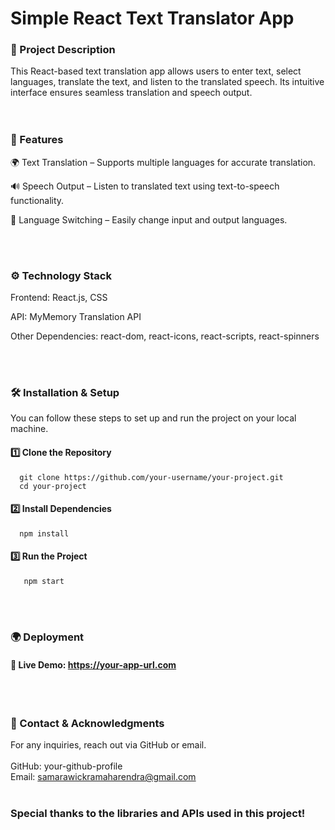 # Simple React Text Translator App

### 📌 Project Description

This React-based text translation app allows users to enter text, select languages, translate the text, and listen to the translated speech. Its intuitive interface ensures seamless translation and speech output.  
<br><br>
### 🚀 Features

🌍 Text Translation – Supports multiple languages for accurate translation.

🔊 Speech Output – Listen to translated text using text-to-speech functionality.

🔄 Language Switching – Easily change input and output languages.

<br><br>
### ⚙️ Technology Stack

Frontend: React.js, CSS

API: MyMemory Translation API 

Other Dependencies: react-dom, react-icons, react-scripts, react-spinners

<br><br>
### 🛠️ Installation & Setup

You can follow these steps to set up and run the project on your local machine.

#### 1️⃣ Clone the Repository<br>
      git clone https://github.com/your-username/your-project.git
      cd your-project

#### 2️⃣ Install Dependencies<br>
      npm install

#### 3️⃣ Run the Project<br>
       npm start
      

<br><br>
### 🌍 Deployment

#### 🔗 Live Demo: https://your-app-url.com

<br><br>
### 🙌 Contact & Acknowledgments

For any inquiries, reach out via GitHub or email.<br><br>
GitHub: your-github-profile<br>
Email: samarawickramaharendra@gmail.com<br><br>

### Special thanks to the libraries and APIs used in this project!


